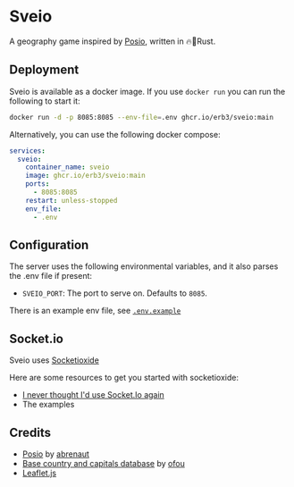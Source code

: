 # Sveio

A geography game inspired by [Posio](https://github.com/abrenaut/posio), written in 🔥🚀Rust.

## Deployment

Sveio is available as a docker image. If you use `docker run` you can run the following to start it:

```bash
docker run -d -p 8085:8085 --env-file=.env ghcr.io/erb3/sveio:main
```

Alternatively, you can use the following docker compose:

```yml
services:
  sveio:
    container_name: sveio
    image: ghcr.io/erb3/sveio:main
    ports:
      - 8085:8085
    restart: unless-stopped
    env_file:
      - .env
```

## Configuration

The server uses the following environmental variables, and it also parses the .env file if present:

- `SVEIO_PORT`: The port to serve on. Defaults to `8085`.

There is an example env file, see [`.env.example`](https://github.com/Erb3/sveio/blob/main/.env.example)

## Socket.io

Sveio uses [Socketioxide](https://github.com/Totodore/socketioxide)

Here are some resources to get you started with socketioxide:

- [I never thought I'd use Socket.Io again](https://www.youtube.com/watch?v=HEhhWL1oUTM)
- The examples

## Credits

- [Posio](https://github.com/abrenaut/posio) by [abrenaut](https://github.com/abrenaut)
- [Base country and capitals database](https://gist.github.com/ofou/df09a6834a8421b4f376c875194915c9) by [ofou](https://github.com/ofou)
- [Leaflet.js](https://leafletjs.com/)
